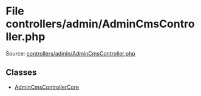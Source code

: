File controllers/admin/AdminCmsController.php
=========

Source: [controllers/admin/AdminCmsController.php](https://github.com/PrestaShop/PrestaShop/blob/1.5.4.1/controllers/admin/AdminCmsController.php)


Classes
-------

* [AdminCmsControllerCore](class.AdminCmsControllerCore.md)

